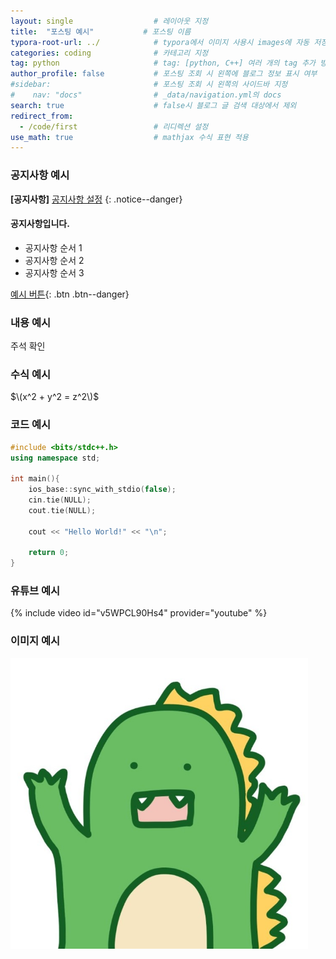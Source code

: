 ```yaml
---
layout: single                  # 레이아웃 지정
title:  "포스팅 예시"           # 포스팅 이름
typora-root-url: ../            # typora에서 이미지 사용시 images에 자동 저장
categories: coding              # 카테고리 지정
tag: python                     # tag: [python, C++] 여러 개의 tag 추가 방식
author_profile: false           # 포스팅 조회 시 왼쪽에 블로그 정보 표시 여부
#sidebar:                       # 포스팅 조회 시 왼쪽의 사이드바 지정
#    nav: "docs"                # _data/navigation.yml의 docs
search: true                    # false시 블로그 글 검색 대상에서 제외
redirect_from:                  
  - /code/first                 # 리디렉션 설정
use_math: true                  # mathjax 수식 표현 적용
---
```


### 공지사항 예시
<!-- 공지사항 추가 -->
**[공지사항]** [공지사항 설정](https://mmistakes.github.io/minimal-mistakes/docs/utility-classes/#notices)
{: .notice--danger}

<!-- 여러 줄의 공지사항 추가 -->
<div class="notice--info">
    <h4>공지사항입니다.</h4>
    <ul>
        <li>공지사항 순서 1</li>
        <li>공지사항 순서 2</li>
        <li>공지사항 순서 3</li>
    </ul>
</div>

[예시 버튼](https://mmistakes.github.io/minimal-mistakes/docs/utility-classes/#notices){: .btn .btn--danger}



### 내용 예시

주석 확인

### 수식 예시
$\(x^2 + y^2 = z^2\)$

### 코드 예시
<!-- 코드 추가 방법 -->
```cpp
#include <bits/stdc++.h>
using namespace std;

int main(){
    ios_base::sync_with_stdio(false);
    cin.tie(NULL);
    cout.tie(NULL);

    cout << "Hello World!" << "\n";

    return 0;
}
```

### 유튜브 예시
<!-- 유튜브 추가 -->
{% include video id="v5WPCL90Hs4" provider="youtube" %}  


### 이미지 예시
<!-- 이미지 추가 -->
<img src="/../images/2023-12-25-first/크앙.jpg" alt="크앙" style="zoom:67%;" />
